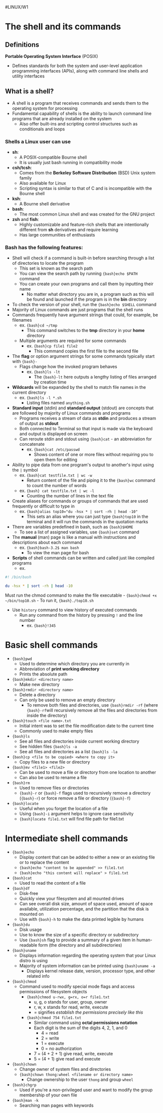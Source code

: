 #LINUX/W1
# The shell and its commands

## Definitions

**Portable Operating System Interface** (POSIX)
- Defines standards for both the system and user-level application programming interfaces (APIs), along with command line shells and utility interfaces
## What is a shell?

- A shell is a program that receives commands and sends them to the operating system for processing
- Fundamental capability of shells is the ability to launch command line programs that are already installed on the system
	- Also offer built-ins and scripting control structures such as conditionals and loops

### Shells a Linux user can use

- **sh**: 
	- A POSIX-compatible Bourne shell
	- It is usually just bash running in compatibility mode
- **csh/tcsh**: 
	- Comes from the **Berkeley Software Distribution** (BSD) Unix system family 
	- Also available for Linux
	- Scripting syntax is similar to that of C and is incompatible with the Bourne shell
- **ksh**: 
	- A Bourne shell derivative
- **bash**: 
	- The most common Linux shell and was created for the GNU project
- **zsh** and **fish**: 
	- Highly customizable and feature-rich shells that are intentionally different from **sh** derivatives and require learning
	- Has large communities of enthusiasts

### Bash has the following features:

- Shell will check if a command is built-in before searching through a list of directories to locate the program
	- This set is known as the search path
	- You can view the search path by running `{bash}echo $PATH` command
	- You can create your own programs and call them by inputting their name
		- No matter what directory you are in, a program such as this will be found and launched if the program is in the **bin** directory
- To check the version of your shell, run the `{bash}echo $SHELL` command
- Majority of Linux commands are just programs that the shell runs
- Commands frequently have argument strings that could, for example, be filenames
	- ex. `{bash}cd ~/tmp`
		- This command switches to the **tmp** directory in your **home** directory
	- Multiple arguments are required for some commands
		- ex. `{bash}cp file1 file2` 
			- This command copies the first file to the second file
- The **flag** or option argument strings for some commands typically start with `{bash}-`
	- Flags change how the invoked program behaves
		- ex. `{bash}ls -lt`
			- The `{bash}-lt` here outputs a lengthy listing of files arranged by creation time
- **Wildcards** will be expanded by the shell to match file names in the current directory
	- ex. `{bash}ls -l *.sh`
		- Listing files named `anything.sh`
- **Standard input** (stdin) and **standard output** (stdout) are concepts that are followed by majority of Linux commands and programs
	- Programs receives a stream of data as **stdin** and produces a stream of output as **stdout**
	- Both connected to Terminal so that input is made via the keyboard and output is displayed on screen
	- Can reroute stdin and stdout using `{bash}cat` - an abbreviation for concatenate
		- ex. `{bash}cat /etc/passwd`
			- Shows content of one or more files without requiring you to open them for editing
- Ability to pipe data from one program's output to another's input using the `|` symbol
	- ex. `{bash}cat testfile.txt | wc -w`
		- Return content of the file and piping it to the `{bash}wc` command to count the number of words
	- ex. `{bash} cat testfile.txt | wc -l`
		- Counting the number of lines in the text file
- Create aliases for commands or groups of commands that are used frequently or difficult to type in
	- ex. `{bash}alias top10="du -hsx * | sort -rh | head -10"`
		- This sets an alias where you can just type `{bash}top10` in the terminal and it will run the commands in the quotation marks
- There are variables predefined in bash, such as `{bash}$HOME`
	- To see a list of assigned variables, use `{bash}set` command
- The **manual** (man) page is like a manual with instructions and descriptions about each command
	- ex. `{bash}bash-3.2$ man bash`
		- To view the man page for bash
- **Scripts** of shell commands can be written and called just like compiled programs 
	- ex.
```sh
#! /bin/bash

du -hsx * | sort -rh | head -10
```
Must run the chmod command to make the file executable
	- `{bash}chmod +x ~/bin/top10.sh`
	- To run it, `{bash}./top10.sh`
- Use `history` command to view history of executed commands
	- Run any command from the history by pressing `!` and the line number
		- ex. `{bash}!345`

# Basic shell commands

- `{bash}pwd` 
	- Used to determine which directory you are currently in
	- Abbreviation of **print working directory**
	- Prints the absolute path
- `{bash}mkdir <directory name>`
	- Make new directory
- `{bash}rmdir <directory name>`
	- Delete a directory
	- Can only be used to remove an empty directory
		- To remove both files and directories, use `{bash}rmdir -rf` (where `{bash}-rf`will recursively remove all the files and directories from inside the directory)
- `{bash}touch <file name>.txt`
	- Initial intent was to set the file modification date to the current time
	- Commonly used to make empty files 
- `{bash}ls`
	- See all files and directories inside current working directory
	- See hidden files `{bash}ls -a`
	- See all files and directories as a list `{bash}ls -la`
- `{bash}cp <file to be copied> <where to copy it>`
	- Copy files to a new file or directory
- `{bash}mv <file1> <file2>`
	- Can be used to move a file or directory from one location to another
	- Can also be used to rename a file
- `{bash}rm`
	- Used to remove files or directories 
	- `{bash}-r` or `{bash}-f` flags used to recursively remove a directory (`{bash}-r`) or force remove a  file or directory (`{bash}-f`)
- `{bash}locate`
	- Useful when you forget the location of a file
	- Using `{bash}-i` argument helps to ignore case sensitivity
	- `{bash}locate file1.txt` will find file path for file1.txt

# Intermediate shell commands

- `{bash}echo`
	- Display content that can be added to either a new or an existing file or to replace the content
	- `{bash}echo "content to be appended" >> file1.txt`
	- `{bash}echo "this content will replace" > file1.txt`
- `{bash}cat`
	- Used to read the content of a file
- `{bash}df`
	- Disk-free
	- Quickly view your filesystem and all mounted drives
	- Can see overall disk size, amount of space used, amount of space available, utilization percentage, and the partition that the disk is mounted on
	- Use with `{bash}-h` to make the data printed legible by humans
- `{bash}du`
	- Disk usage
	- Use to know the size of a specific directory or subdirectory
	- Use `{bash}sh` flag to provide a summary of a given item in human-readable form (the directory and all subdirectories)
- `{bash}uname`
	- Displays information regarding the operating system that your Linux distro is using
	- Majority of system information can be printed using `{bash}uname -a`
		- Displays kernel release date, version, processor type, and other related info
- `{bash}chmod`
	- Command used to modify special mode flags and access permissions of filesystem objects 
		- `{bash}chmod u-rwx, g=rx, o=r file1.txt`
			- u, g, o stands for user, group, owner
			- r, w, x stands for read, write, execute
			- = signifies *establish the permissions precisely like this*
		- `{bash}chmod 754 file1.txt`
			- Similar command using **octal permissions notation**
			- Each digit is the sum of the digits 4, 2, 1, and 0 
				- 4 = read
				- 2 = write
				- 1 = execute
				- 0 = no authorization
			- 7 = (4 + 2 + 1) give read, write, execute
			- 5 = (4 + 1) give read and execute
- `{bash}chown`
	- Change owner of system files and directories 
	- `{bash}chown thong:wheel <filename or directory name>`
		- Change ownership to the user `thong` and group `wheel`
- `{bash}chgrp`
	- Used if you're a non-privileged user and want to modify the group membership of your own file
- `{bash}man -k`
	- Searching man pages with keywords